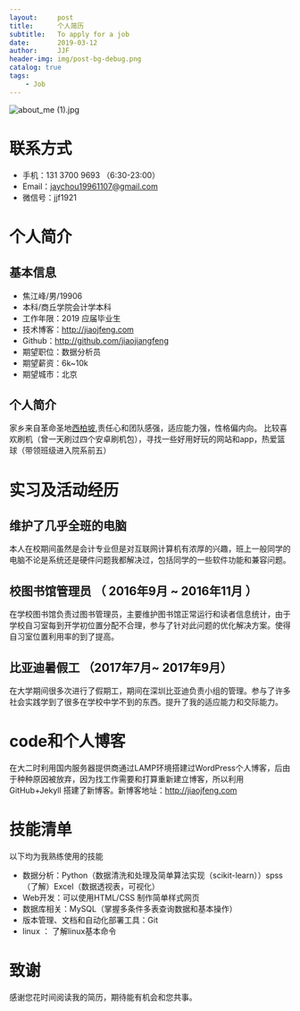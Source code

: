 ```yaml
---
layout:     post
title:      个人简历
subtitle:   To apply for a job
date:       2019-03-12
author:     JJF
header-img: img/post-bg-debug.png
catalog: true
tags:
    - Job
---
```

![about_me (1).jpg](https://i.loli.net/2019/03/12/5c8773b4ba48d.jpg)
# 联系方式
- 手机：131 3700 9693 （6:30-23:00）
- Email：jaychou19961107@gmail.com
- 微信号：jjf1921
# 个人简介


## 基本信息
 - 焦江峰/男/19906 
 - 本科/商丘学院会计学本科
 - 工作年限：2019 应届毕业生
 - 技术博客：<http://jiaojfeng.com>   
 - Github：<http://github.com/jiaojiangfeng>        
 - 期望职位：数据分析员
 - 期望薪资：6k~10k
 - 期望城市：北京
## 个人简介  

家乡来自革命圣地[西柏坡](https://baike.baidu.com/item/石家庄平山县西柏坡景区/12805334?fromtitle=西柏坡&fromid=233052),责任心和团队感强，适应能力强，性格偏内向。
比较喜欢刷机（曾一天刷过四个安卓刷机包），寻找一些好用好玩的网站和app，热爱篮球（带领班级进入院系前五）  

#  实习及活动经历  

## 维护了几乎全班的电脑
本人在校期间虽然是会计专业但是对互联网计算机有浓厚的兴趣，班上一般同学的电脑不论是系统还是硬件问题我都解决过，包括同学的一些软件功能和兼容问题。
##  校图书馆管理员 （ 2016年9月 ~ 2016年11月 ）
在学校图书馆负责过图书管理员，主要维护图书馆正常运行和读者信息统计，由于学校自习室每到开学初位置分配不合理，参与了针对此问题的优化解决方案。使得自习室位置利用率的到了提高。
## 比亚迪暑假工  （2017年7月~ 2017年9月）
在大学期间很多次进行了假期工，期间在深圳比亚迪负责小组的管理。参与了许多社会实践学到了很多在学校中学不到的东西。提升了我的适应能力和交际能力。

# code和个人博客
在大二时利用国内服务器提供商通过LAMP环境搭建过WordPress个人博客，后由于种种原因被放弃，因为找工作需要和打算重新建立博客，所以利用GitHub+Jekyll 搭建了新博客。新博客地址：<http://jiaojfeng.com> 
# 技能清单
以下均为我熟练使用的技能
- 数据分析：Python（数据清洗和处理及简单算法实现（scikit-learn））spss（了解）Excel（数据透视表，可视化）
- Web开发：可以使用HTML/CSS 制作简单样式网页
- 数据库相关：MySQL（掌握多条件多表查询数据和基本操作）
- 版本管理、文档和自动化部署工具：Git
- linux   ：  了解linux基本命令

      
     
# 致谢
感谢您花时间阅读我的简历，期待能有机会和您共事。
